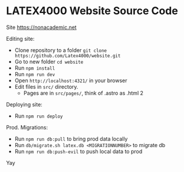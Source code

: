 # LATEX4000 Website Source Code

Site <https://nonacademic.net>

Editing site:

- Clone repository to a folder `git clone https://github.com/Latex4000/website.git`
- Go to new folder `cd website`
- Run `npm install`
- Run `npm run dev`
- Open `http://localhost:4321/` in your browser
- Edit files in `src/` directory.
    - Pages are in `src/pages/`, think of .astro as .html 2

Deploying site:

- Run `npm run deploy`

Prod. Migrations:

- Run `npm run db:pull` to bring prod data locally
- Run `db/migrate.sh latex.db <MIGRATIONNUMBER>` to migrate db
- Run `npm run db:push-evil` to push local data to prod

Yay
